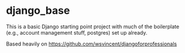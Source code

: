 # django_base
This is a basic Django starting point project with much of the boilerplate (e.g., account management stuff, postgres) set up already.

Based heavily on https://github.com/wsvincent/djangoforprofessionals
